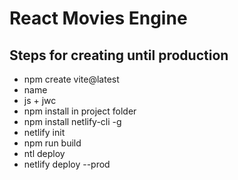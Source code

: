 # React Movies Engine

## Steps for creating until production

- npm create vite@latest
- name
- js + jwc
- npm install in project folder
- npm install netlify-cli -g
- netlify init
- npm run build
- ntl deploy
- netlify deploy --prod
